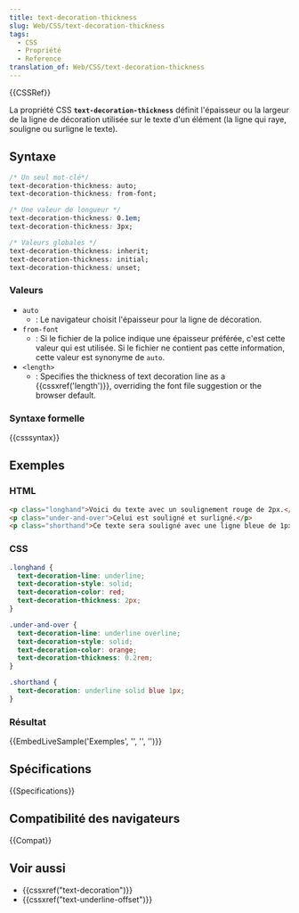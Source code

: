 ```yaml
---
title: text-decoration-thickness
slug: Web/CSS/text-decoration-thickness
tags:
  - CSS
  - Propriété
  - Reference
translation_of: Web/CSS/text-decoration-thickness
---
```


{{CSSRef}}

La propriété CSS **`text-decoration-thickness`** définit l'épaisseur ou la largeur de la ligne de décoration utilisée sur le texte d'un élément (la ligne qui raye, souligne ou surligne le texte).

## Syntaxe

```css
/* Un seul mot-clé*/
text-decoration-thickness: auto;
text-decoration-thickness: from-font;

/* Une valeur de longueur */
text-decoration-thickness: 0.1em;
text-decoration-thickness: 3px;

/* Valeurs globales */
text-decoration-thickness: inherit;
text-decoration-thickness: initial;
text-decoration-thickness: unset;
```

### Valeurs

- `auto`
  - : Le navigateur choisit l'épaisseur pour la ligne de décoration.
- `from-font`
  - : Si le fichier de la police indique une épaisseur préférée, c'est cette valeur qui est utilisée. Si le fichier ne contient pas cette information, cette valeur est synonyme de `auto`.
- `<length>`
  - : Specifies the thickness of text decoration line as a {{cssxref('length')}}, overriding the font file suggestion or the browser default.

### Syntaxe formelle

{{csssyntax}}

## Exemples

### HTML

```html
<p class="longhand">Voici du texte avec un soulignement rouge de 2px.</p>
<p class="under-and-over">Celui est souligné et surligné.</p>
<p class="shorthand">Ce texte sera souligné avec une ligne bleue de 1px si la formulation raccourcie est prise en charge.</p>
```

### CSS

```css
.longhand {
  text-decoration-line: underline;
  text-decoration-style: solid;
  text-decoration-color: red;
  text-decoration-thickness: 2px;
}

.under-and-over {
  text-decoration-line: underline overline;
  text-decoration-style: solid;
  text-decoration-color: orange;
  text-decoration-thickness: 0.2rem;
}

.shorthand {
  text-decoration: underline solid blue 1px;
}
```

### Résultat

{{EmbedLiveSample('Exemples', '', '', '')}}

## Spécifications

{{Specifications}}

## Compatibilité des navigateurs

{{Compat}}

## Voir aussi

- {{cssxref("text-decoration")}}
- {{cssxref("text-underline-offset")}}
